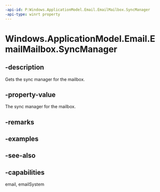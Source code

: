 ```yaml
---
-api-id: P:Windows.ApplicationModel.Email.EmailMailbox.SyncManager
-api-type: winrt property
---
```


<!-- Property syntax
public Windows.ApplicationModel.Email.EmailMailboxSyncManager SyncManager { get; }
-->

# Windows.ApplicationModel.Email.EmailMailbox.SyncManager

## -description
Gets the sync manager for the mailbox.

## -property-value
The sync manager for the mailbox.

## -remarks

## -examples

## -see-also

## -capabilities
email, emailSystem
